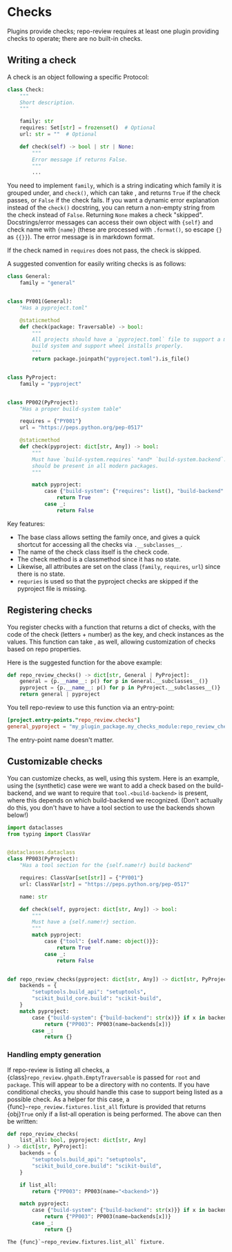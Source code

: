 # Checks

Plugins provide checks; repo-review requires at least one plugin providing checks to operate; there are no built-in checks.

## Writing a check

A check is an object following a specific Protocol:

```python
class Check:
    """
    Short description.
    """

    family: str
    requires: Set[str] = frozenset()  # Optional
    url: str = ""  # Optional

    def check(self) -> bool | str | None:
        """
        Error message if returns False.
        """
        ...
```

You need to implement `family`, which is a string indicating which family it is
grouped under, and `check()`, which can take [](./fixtures.md), and returns `True` if
the check passes, or `False` if the check fails. If you want a dynamic error
explanation instead of the `check()` docstring, you can return a non-empty
string from the check instead of `False`. Returning `None` makes a check
"skipped". Docstrings/error messages can access their own object with `{self}`
and check name with `{name}` (these are processed with `.format()`, so escape `{}`
as `{{}}`). The error message is in markdown format.

If the check named in `requires` does not pass, the check is skipped.

A suggested convention for easily writing checks is as follows:

```python
class General:
    family = "general"


class PY001(General):
    "Has a pyproject.toml"

    @staticmethod
    def check(package: Traversable) -> bool:
        """
        All projects should have a `pyproject.toml` file to support a modern
        build system and support wheel installs properly.
        """
        return package.joinpath("pyproject.toml").is_file()


class PyProject:
    family = "pyproject"


class PP002(PyProject):
    "Has a proper build-system table"

    requires = {"PY001"}
    url = "https://peps.python.org/pep-0517"

    @staticmethod
    def check(pyproject: dict[str, Any]) -> bool:
        """
        Must have `build-system.requires` *and* `build-system.backend`. Both
        should be present in all modern packages.
        """

        match pyproject:
            case {"build-system": {"requires": list(), "build-backend": str()}}:
                return True
            case _:
                return False
```

Key features:

- The base class allows setting the family once, and gives a quick shortcut for accessing all the checks via `.__subclasses__`.
- The name of the check class itself is the check code.
- The check method is a classmethod since it has no state.
- Likewise, all attributes are set on the class (`family`, `requires`, `url`) since there is no state.
- `requries` is used so that the pyproject checks are skipped if the pyproject file is missing.

## Registering checks

You register checks with a function that returns a dict of checks, with the code
of the check (letters + number) as the key, and check instances as the values.
This function can take [](./fixtures.md), as well, allowing customization of checks
based on repo properties.

Here is the suggested function for the above example:

```python
def repo_review_checks() -> dict[str, General | PyProject]:
    general = {p.__name__: p() for p in General.__subclasses__()}
    pyproject = {p.__name__: p() for p in PyProject.__subclasses__()}
    return general | pyproject
```

You tell repo-review to use this function via an entry-point:

```toml
[project.entry-points."repo_review.checks"]
general_pyproject = "my_plugin_package.my_checks_module:repo_review_checks"
```

The entry-point name doesn't matter.

## Customizable checks

You can customize checks, as well, using this system. Here is an example,
using the (synthetic) case were we want to add a check based on the build-backend,
and we want to require that `tool.<build-backend>` is present, where this
depends on which build-backend we recognized. (Don't actually do this, you don't
have to have a tool section to use the backends shown below!)

```python
import dataclasses
from typing import ClassVar


@dataclasses.dataclass
class PP003(PyProject):
    "Has a tool section for the {self.name!r} build backend"

    requires: ClassVar[set[str]] = {"PY001"}
    url: ClassVar[str] = "https://peps.python.org/pep-0517"

    name: str

    def check(self, pyproject: dict[str, Any]) -> bool:
        """
        Must have a {self.name!r} section.
        """
        match pyproject:
            case {"tool": {self.name: object()}}:
                return True
            case _:
                return False


def repo_review_checks(pyproject: dict[str, Any]) -> dict[str, PyProject]:
    backends = {
        "setuptools.build_api": "setuptools",
        "scikit_build_core.build": "scikit-build",
    }
    match pyproject:
        case {"build-system": {"build-backend": str(x)}} if x in backends:
            return {"PP003": PP003(name=backends[x])}
        case _:
            return {}
```

### Handling empty generation

If repo-review is listing all checks, a
{class}`repo_review.ghpath.EmptyTraversable` is passed for `root` and
`package`. This will appear to be a directory with no contents. If you have
conditional checks, you should handle this case to support being listed as a
possible check. As a helper for this case, a
{func}`~repo_review.fixtures.list_all` fixture is provided that returns {obj}`True`
only if a list-all operation is being performed. The above can then be written:

```python
def repo_review_checks(
    list_all: bool, pyproject: dict[str, Any]
) -> dict[str, PyProject]:
    backends = {
        "setuptools.build_api": "setuptools",
        "scikit_build_core.build": "scikit-build",
    }

    if list_all:
        return {"PP003": PP003(name="<backend>")}

    match pyproject:
        case {"build-system": {"build-backend": str(x)}} if x in backends:
            return {"PP003": PP003(name=backends[x])}
        case _:
            return {}
```

```{versionadded} 0.8
The {func}`~repo_review.fixtures.list_all` fixture.
```
